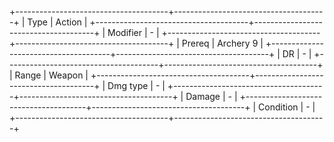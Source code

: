 +--------------------------------------+--------------------------------------+
| Type                                 | Action                               |
+--------------------------------------+--------------------------------------+
| Modifier                             | -                                |
+--------------------------------------+--------------------------------------+
| Prereq                               | Archery 9                            |
+--------------------------------------+--------------------------------------+
| DR                                   | -                                    |
+--------------------------------------+--------------------------------------+
| Range                                | Weapon                               |
+--------------------------------------+--------------------------------------+
| Dmg type                             | -                                    |
+--------------------------------------+--------------------------------------+
| Damage                               | *-*                                  |
+--------------------------------------+--------------------------------------+
| Condition                            | -                                    |
+--------------------------------------+--------------------------------------+


